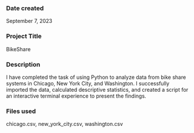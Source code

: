 ### Date created
 September 7, 2023

### Project Title
BikeShare

### Description
I have completed the task of using Python to analyze data from bike share systems in Chicago, New York City, and Washington. I successfully imported the data, calculated descriptive statistics, and created a script for an interactive terminal experience to present the findings.

### Files used
chicago.csv,  new_york_city.csv,  washington.csv